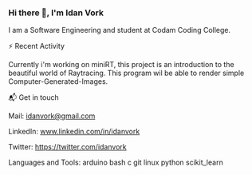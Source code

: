 ### Hi there 👋, I'm Idan Vork
I am a Software Engineering and student at Codam Coding College.


⚡ Recent Activity

Currently i'm working on miniRT, this project is an introduction to the beautiful world of Raytracing.
This program wil  be able to render simple Computer-Generated-Images.

📬 Get in touch

Mail: idanvork@gmail.com

LinkedIn: www.linkedin.com/in/idanvork

Twitter: https://twitter.com/idanvork


Languages and Tools:
arduino bash c git linux python scikit_learn
